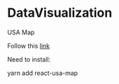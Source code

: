 # DataVisualization

USA Map

Follow this [link](https://github.com/gabidavila/react-usa-map/tree/0895899488da16cf02b915b04511cd6dc35acee0)

Need to install:

yarn add react-usa-map
